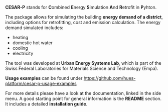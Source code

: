 **CESAR-P** stands for **C**ombined **E**nergy **S**imulation **A**nd **R**etrofit in **P**yhton.

The package allows for simulating the building **energy demand of a district**, including options for retrofitting, cost and emission calculation. The energy demand simulated includes:

- heating
- domestic hot water
- cooling
- electricity

The tool was developed at **Urban Energy Systems Lab**, which is part of the Swiss Federal Laboratories for Materials Science and Technology (Empa).

**Usage examples** can be found under https://github.com/hues-platform/cesar-p-usage-examples

For more details please have a look at the documentation, linked in the side menu. A good starting point for general information is the **README** section. It includes a detailed **installation guide**.
